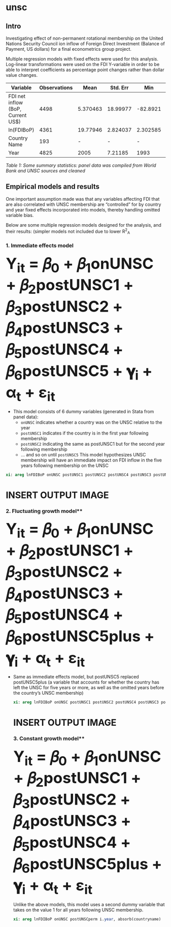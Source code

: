 # unsc
## Intro
Investigating effect of non-permanent rotational membership on the United Nations Security Council ion inflow of Foreign Direct Investment (Balance of Payment, US dollars) for a final econometrics group project.

Multiple regression models with fixed effects were used for this analysis. Log-linear transformations were used on the FDI Y-variable in order to be able to interpret coefficients as percentage point changes rather than dollar value changes.

| Variable                          | Observations | Mean     | Std. Err | Min      | Max      |
|-----------------------------------|--------------|----------|----------|----------|----------|
| FDI net inflow (BoP, Current US$) | 4498         | 5.370463 | 18.99977 | -82.8921 | 773.928  |
| ln(FDIBoP)                        | 4361         | 19.77946 | 2.824037 | 2.302585 | 27.32179 |
| Country Name                      | 193          | -        | -        | -        | -        |
| Year                              | 4825         | 2005     | 7.21185  | 1993     | 2017     |

*Table 1: Some summary statistics: panel data was compiled from World Bank and UNSC sources and cleaned*

## Empirical models and results
One important assumption made was that any variables affecting FDI that are also correlated with UNSC membership are “controlled” for by country and year fixed effects incorporated into models, thereby handling omitted variable bias.

Below are some multiple regression models designed for the analysis, and their results: (simpler models not included due to lower R<sup>2</sup><sub>A</sub>

  ### 1. Immediate effects model
  <font size="15"> **Y<sub>it</sub> = 𝛽<sub>0</sub> + 𝛽<sub>1</sub>onUNSC + 𝛽<sub>2</sub>postUNSC1 + 𝛽<sub>3</sub>postUNSC2 + 𝛽<sub>4</sub>postUNSC3 + 𝛽<sub>5</sub>postUNSC4 + 𝛽<sub>6</sub>postUNSC5 + 𝛄<sub>i</sub> + α<sub>t</sub> + ɛ<sub>it</sub>** </font>
    
  * This model consists of 6 dummy variables (generated in Stata from panel data):
      * `onUNSC` indicates whether a country was on the UNSC relative to the year
      * `postUNSC1` indicates if the country is in the first year following membership
      * `postUNSC2` indicating the same as postUNSC1 but for the second year following membership
      * ... and so on until `postUNSC5`
  This model hypothesizes UNSC membership will have an immediate impact on FDI inflow in the five years following membership on the UNSC
  
  ```stata
  xi: areg lnFDIBoP onUNSC postUNSC1 postUNSC2 postUNSC4 postUNSC3 postUNSC5 i.year, absorb(countryname)
  ```
  
  # INSERT OUTPUT IMAGE
  
  ### 2. Fluctuating growth model**
  <font size="15"> **Y<sub>it</sub> = 𝛽<sub>0</sub> + 𝛽<sub>1</sub>onUNSC + 𝛽<sub>2</sub>postUNSC1 + 𝛽<sub>3</sub>postUNSC2 + 𝛽<sub>4</sub>postUNSC3 + 𝛽<sub>5</sub>postUNSC4 + 𝛽<sub>6</sub>postUNSC5plus + 𝛄<sub>i</sub> + α<sub>t</sub> + ɛ<sub>it</sub>** </font>

* Same as immediate effects model, but postUNSC5 replaced postUNSC5plus (a variable that
accounts for whether the country has left the UNSC for five years or more, as well as the omitted years before the country’s UNSC membership)

  ```stata
  xi: areg lnFDIBoP onUNSC postUNSC1 postUNSC2 postUNSC4 postUNSC3 postUNSC5plus i.year, absorb(countryname)
  ```

  # INSERT OUTPUT IMAGE
  
  ### 3. Constant growth model**
  <font size="15"> **Y<sub>it</sub> = 𝛽<sub>0</sub> + 𝛽<sub>1</sub>onUNSC + 𝛽<sub>2</sub>postUNSC1 + 𝛽<sub>3</sub>postUNSC2 + 𝛽<sub>4</sub>postUNSC3 + 𝛽<sub>5</sub>postUNSC4 + 𝛽<sub>6</sub>postUNSC5plus + 𝛄<sub>i</sub> + α<sub>t</sub> + ɛ<sub>it</sub>** </font>
  
  Unlike the above models, this model uses a second dummy variable that takes on the value 1 for all years following UNSC membership.
  
  ```stata
  xi: areg lnFDIBoP onUNSC postUNSCperm i.year, absorb(countryname)
  ```

